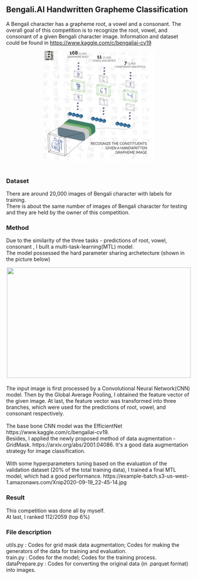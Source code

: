 ## Bengali.AI Handwritten Grapheme Classification
  A Bengali character has a grapheme root, a vowel and a consonant. The overall goal of this competition is to recognize the root, vowel, and consonant of a given Bengali character image. Information and dataset could be found in https://www.kaggle.com/c/bengaliai-cv19 <br />
<div align=center><img src="https://github.com/jiangdada1221/kaggleCompetition/blob/master/Bengali.AI%20Handwritten%20Grapheme%20Classification/information/Xnip2020-04-13_13-42-56.jpg?raw=true" width = "300" height = "300"/></div> <br />

### Dataset
There are around 20,000 images of Bengali character with labels for training. <br /> There is about the same number of images of Bengali character for testing and they are held by the owner of this competition.

### Method
Due to the similarity of the three tasks - predictions of root, vowel, consonant , I built a multi-task-learning(MTL) model. <br />
The model possessed the hard parameter sharing archetecture (shown in the picture below) <br />
<div align=center><img src="https://example-batch.s3-us-west-1.amazonaws.com/Xnip2020-09-19_22-45-14.jpg" width = "500" height = "300"/></div> <br />
The input image is first processed by a Convolutional Neural Network(CNN) model. Then by the Global Average Pooling, I obtained the feature vector of the given image. At last, the feature vector was transformed into three branches, which were used for the predictions of root, vowel, and consonant respectively. <br /> <br />
The base bone CNN model was the EfficientNet https://www.kaggle.com/c/bengaliai-cv19. <br />
Besides, I applied the newly proposed method of data augmentation - GridMask. https://arxiv.org/abs/2001.04086. It's a good data augmentation strategy for image classification. <br /> <br />
With some hyperparameters tuning based on the evaluation of the validation dataset (20% of the total training data), I trained a final MTL model, which had a good performance.
https://example-batch.s3-us-west-1.amazonaws.com/Xnip2020-09-19_22-45-14.jpg <br />

### Result
This competition was done all by myself. <br />
At last, I ranked 112/2059 (top 6%)

### File description
utils.py : Codes for grid mask data augmentation; Codes for making the generators of the data for training and evaluation. <br />
train.py : Codes for the model; Codes for the training process. <br />
dataPrepare.py : Codes for converting the original data (in .parquet format) into images.
